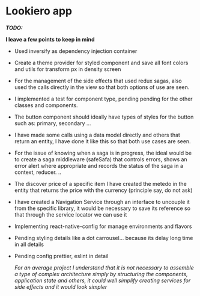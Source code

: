 # Lookiero app

***TODO:***

**I leave a few points to keep in mind**

- Used inversify as dependency injection container
  
- Create a theme provider for styled component and save all font colors and utils for transform px in density screen
  
- For the management of the side effects that used redux sagas, also used the calls directly in the view so that both options of use are seen.
  
- I implemented a test for component type, pending pending for the other classes and components.
  
- The button component should ideally have types of styles for the button such as: primary, secondary ...
  
- I have made some calls using a data model directly and others that return an entity, I have done it like this so that both use cases are seen.
  
- For the issue of knowing when a saga is in progress, the ideal would be to create a saga middleware (safeSafa) that controls errors, shows an error alert where appropriate and records the status of the saga in a context, reducer. ..
  
- The discover price of a specific item I have created the metedo in the entity that returns the price with the currency (principle say, do not ask)
  
- I have created a Navigation Service through an interface to uncouple it from the specific library, it would be necessary to save its reference so that through the service locator we can use it
  
- Implementing react-native-config for manage environments and flavors
  
- Pending styling details like a dot carrousel... because its delay long time in all details
  
- Pending config prettier, eslint in detail


  *For an average project I understand that it is not necessary to assemble a type of complex architecture simply by structuring the components, application state and others, it could well simplify creating services for side effects and it would look simpler*

